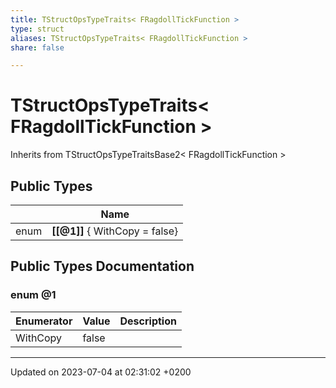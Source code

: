 ```yaml
---
title: TStructOpsTypeTraits< FRagdollTickFunction >
type: struct
aliases: TStructOpsTypeTraits< FRagdollTickFunction >
share: false

---
```


# TStructOpsTypeTraits< FRagdollTickFunction >





Inherits from TStructOpsTypeTraitsBase2< FRagdollTickFunction >

## Public Types

|                | Name           |
| -------------- | -------------- |
| enum| **[[@1]]** { WithCopy = false} |

## Public Types Documentation

### enum @1

| Enumerator | Value | Description |
| ---------- | ----- | ----------- |
| WithCopy | false|   |




-------------------------------

Updated on 2023-07-04 at 02:31:02 +0200